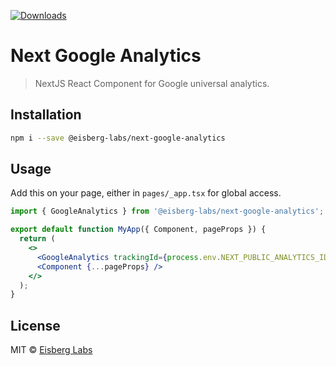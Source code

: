 [![Downloads](http://img.shields.io/npm/dm/@eisberg-labs/next-google-analytics.svg)](https://npmjs.org/package/@eisberg-labs/next-google-analytics)

# Next Google Analytics

> NextJS React Component for Google universal analytics.

## Installation

```bash
npm i --save @eisberg-labs/next-google-analytics
```

## Usage
Add this on your page, either in `pages/_app.tsx` for global access.

```jsx
import { GoogleAnalytics } from '@eisberg-labs/next-google-analytics';

export default function MyApp({ Component, pageProps }) {
  return (
    <>
      <GoogleAnalytics trackingId={process.env.NEXT_PUBLIC_ANALYTICS_ID} />
      <Component {...pageProps} />
    </>
  );
}

```

## License

MIT © [Eisberg Labs](http://www.eisberg-labs.com)
